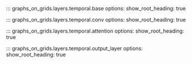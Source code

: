 ::: graphs_on_grids.layers.temporal.base
    options:
      show_root_heading: true

::: graphs_on_grids.layers.temporal.conv
    options:
      show_root_heading: true

::: graphs_on_grids.layers.temporal.attention
    options:
      show_root_heading: true

::: graphs_on_grids.layers.temporal.output_layer
    options:
      show_root_heading: true